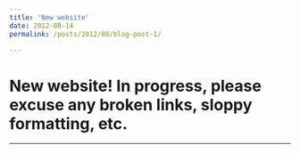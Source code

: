 ```yaml
---
title: 'New website'
date: 2012-08-14
permalink: /posts/2012/08/blog-post-1/

---
```




New website! In progress, please excuse any broken links, sloppy formatting, etc.
======

------
